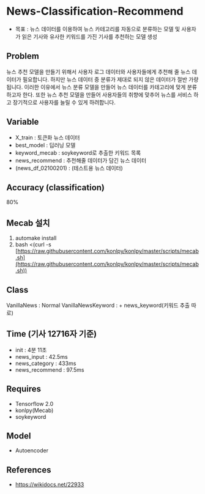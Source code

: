 # News-Classification-Recommend
* 목표 : 뉴스 데이터를 이용하여 뉴스 카테고리를 자동으로 분류하는 모델 및 사용자가 읽은 기사와 유사한 키워드를 가진 기사를 추천하는 모델 생성 

## Problem
뉴스 추천 모델을 만들기 위해서 사용자 로그 데이터와 사용자들에게 추천해 줄 뉴스 데이터가 필요합니다. 하지만 뉴스 데이터 중 분류가 제대로 되지 않은 데이터가 절반 가량 됩니다. 이러한 이유에서 뉴스 분류 모델을 만들어 뉴스 데이터를 카테고리에 맞게 분류하고자 한다.
또한 뉴스 추천 모델을 만들어 사용자들의 취향에 맞추어 뉴스를 서비스 하고 장기적으로 사용자를 늘릴 수 있게 하려합니다.

## Variable
* X_train : 토큰화 뉴스 데이터
* best_model : 딥러닝 모델
* keyword_mecab : soykeyword로 추출한 키워드 목록
* news_recommend : 추천해줄 데이터가 담긴 뉴스 데이터
* (news_df_02100201) : (테스트용 뉴스 데이터)

## Accuracy (classification)
80%

## Mecab 설치
1. automake install
2. bash <(curl -s [https://raw.githubusercontent.com/konlpy/konlpy/master/scripts/mecab.sh](https://raw.githubusercontent.com/konlpy/konlpy/master/scripts/mecab.sh))

## Class
VanillaNews : Normal
VanillaNewsKeyword : + news_keyword(키워드 추출 따로)

## Time (기사 12716자 기준)
* init : 4분 11초
* news_input : 42.5ms
* news_category : 433ms
* news_recommend : 97.5ms

## Requires
* Tensorflow 2.0
* konlpy(Mecab)
* soykeyword

## Model
* Autoencoder

## References
* https://wikidocs.net/22933
